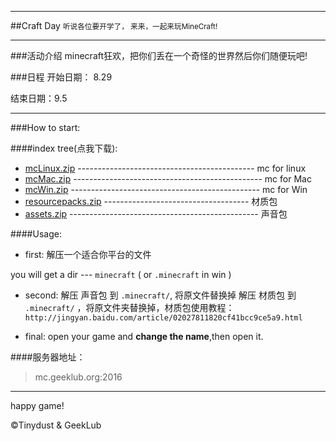 ***

##Craft Day
<small>听说各位要开学了， 来来，一起来玩MineCraft!</small>

***

###活动介绍
minecraft狂欢，把你们丢在一个奇怪的世界然后你们随便玩吧!


###日程
开始日期： 8.29

结束日期：9.5

***

###How to start:
</br>

####index tree(点我下载):
* [mcLinux.zip](http://7xlgbc.dl1.z0.glb.clouddn.com/mc/mcLinux.zip)	--------------------------------------------	  mc for linux
* [mcMac.zip](http://7xlgbc.dl1.z0.glb.clouddn.com/mc/mcMac.zip)	-----------------------------------------------	  mc for Mac
* [mcWin.zip](http://7xlgbc.dl1.z0.glb.clouddn.com/mc/mcWin.zip)	-----------------------------------------------	  mc for Win
* [resourcepacks.zip](http://7xlgbc.dl1.z0.glb.clouddn.com/mc/resourcepacks.zip)	  ------------------------------------	  材质包
* [assets.zip](http://7xlgbc.dl1.z0.glb.clouddn.com/mc/assets.zip)	-----------------------------------------------	  声音包


####Usage:

* first:  解压一个适合你平台的文件

you will get a dir --- `minecraft` ( or `.minecraft` in win )

* second:
解压 声音包 到 `.minecraft/`,  将原文件替换掉
解压 材质包 到 `.minecraft/` ，将原文件夹替换掉，材质包使用教程：`http://jingyan.baidu.com/article/02027811820cf41bcc9ce5a9.html`

* final: 
open your game and **change the name**,then open it.


####服务器地址：
> mc.geeklub.org:2016

***

happy game!

&copy;Tinydust & GeekLub